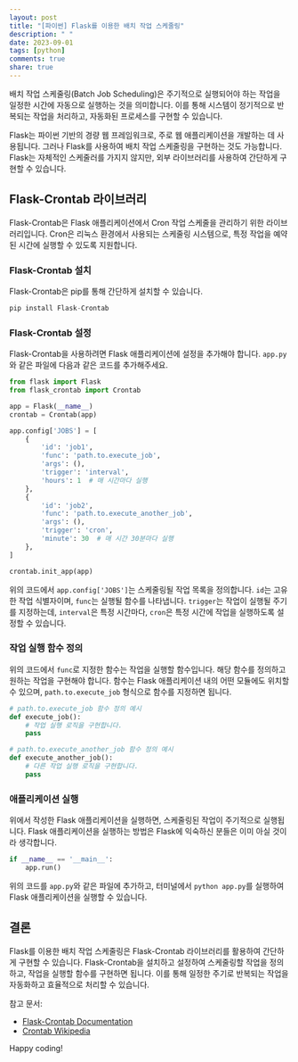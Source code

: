 ```yaml
---
layout: post
title: "[파이썬] Flask를 이용한 배치 작업 스케줄링"
description: " "
date: 2023-09-01
tags: [python]
comments: true
share: true
---
```


배치 작업 스케줄링(Batch Job Scheduling)은 주기적으로 실행되어야 하는 작업을 일정한 시간에 자동으로 실행하는 것을 의미합니다. 이를 통해 시스템이 정기적으로 반복되는 작업을 처리하고, 자동화된 프로세스를 구현할 수 있습니다.

Flask는 파이썬 기반의 경량 웹 프레임워크로, 주로 웹 애플리케이션을 개발하는 데 사용됩니다. 그러나 Flask를 사용하여 배치 작업 스케줄링을 구현하는 것도 가능합니다. Flask는 자체적인 스케줄러를 가지지 않지만, 외부 라이브러리를 사용하여 간단하게 구현할 수 있습니다.

## Flask-Crontab 라이브러리

Flask-Crontab은 Flask 애플리케이션에서 Cron 작업 스케줄을 관리하기 위한 라이브러리입니다. Cron은 리눅스 환경에서 사용되는 스케줄링 시스템으로, 특정 작업을 예약된 시간에 실행할 수 있도록 지원합니다.

### Flask-Crontab 설치

Flask-Crontab은 pip를 통해 간단하게 설치할 수 있습니다.

```python
pip install Flask-Crontab
```

### Flask-Crontab 설정

Flask-Crontab을 사용하려면 Flask 애플리케이션에 설정을 추가해야 합니다. `app.py`와 같은 파일에 다음과 같은 코드를 추가해주세요.

```python
from flask import Flask
from flask_crontab import Crontab

app = Flask(__name__)
crontab = Crontab(app)

app.config['JOBS'] = [
    {
        'id': 'job1',
        'func': 'path.to.execute_job',
        'args': (),
        'trigger': 'interval',
        'hours': 1  # 매 시간마다 실행
    },
    {
        'id': 'job2',
        'func': 'path.to.execute_another_job',
        'args': (),
        'trigger': 'cron',
        'minute': 30  # 매 시간 30분마다 실행
    },
]

crontab.init_app(app)
```

위의 코드에서 `app.config['JOBS']`는 스케줄링될 작업 목록을 정의합니다. `id`는 고유한 작업 식별자이며, `func`는 실행될 함수를 나타냅니다. `trigger`는 작업이 실행될 주기를 지정하는데, `interval`은 특정 시간마다, `cron`은 특정 시간에 작업을 실행하도록 설정할 수 있습니다.

### 작업 실행 함수 정의

위의 코드에서 `func`로 지정한 함수는 작업을 실행할 함수입니다. 해당 함수를 정의하고 원하는 작업을 구현해야 합니다. 함수는 Flask 애플리케이션 내의 어떤 모듈에도 위치할 수 있으며, `path.to.execute_job` 형식으로 함수를 지정하면 됩니다.

```python
# path.to.execute_job 함수 정의 예시
def execute_job():
    # 작업 실행 로직을 구현합니다.
    pass

# path.to.execute_another_job 함수 정의 예시
def execute_another_job():
    # 다른 작업 실행 로직을 구현합니다.
    pass
```

### 애플리케이션 실행

위에서 작성한 Flask 애플리케이션을 실행하면, 스케줄링된 작업이 주기적으로 실행됩니다. Flask 애플리케이션을 실행하는 방법은 Flask에 익숙하신 분들은 이미 아실 것이라 생각합니다.

```python
if __name__ == '__main__':
    app.run()
```

위의 코드를 `app.py`와 같은 파일에 추가하고, 터미널에서 `python app.py`를 실행하여 Flask 애플리케이션을 실행할 수 있습니다.

## 결론

Flask를 이용한 배치 작업 스케줄링은 Flask-Crontab 라이브러리를 활용하여 간단하게 구현할 수 있습니다. Flask-Crontab을 설치하고 설정하여 스케줄링할 작업을 정의하고, 작업을 실행할 함수를 구현하면 됩니다. 이를 통해 일정한 주기로 반복되는 작업을 자동화하고 효율적으로 처리할 수 있습니다.

참고 문서:
- [Flask-Crontab Documentation](https://flask-crontab.readthedocs.io/en/latest/)
- [Crontab Wikipedia](https://en.wikipedia.org/wiki/Cron)

Happy coding!
